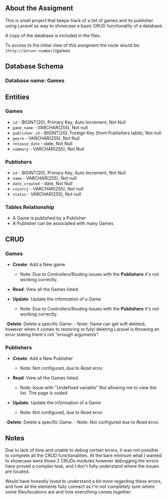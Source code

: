 ## About the Assigment

This is small project that keeps track of a list of games and its publisher using Laravel as way to showcase a basic CRUD functionality of a database. 

A copy of the database is included in the files.

To access to the initial view of this assigment the route would be: `[http://Server-number]`/games

## Database Schema

### Database name: **Games**

## Entities

### Games

- `id` - BIGINT(20), Primary Key, Auto Increment, Not Null
- `game_name` - VARCHAR(255), Not null
- `publisher_id` - BIGINT(20), Foreign Key (from Publishers table), Not null
- `genre` - VARCHAR(255), Not Null
- `release_date` - date, Not Null
- `summary` - VARCHAR(255), Not Null

### Publishers

- `id` - BIGINT(20), Primary Key, Auto Increment, Not Null
- `name` - VARCHAR(255), Not null
- `date_created` - date, Not Null
- `country` - VARCHAR(255), Not null
- `status` - VARCHAR(255), Not null

### Tables Relationship

- A Game is published by a Publisher
- A Publisher can be associated with many Games


## CRUD

### Games

- **Create**: Add a New game
    - Note: Due to Controllers/Routing issues with the **Publishers** it's not working correctly.

- **Read**: View all the Games listed.

- **Update**: Update the information of a Game
    - Note: Due to Controllers/Routing issues with the **Publishers** it's not working correctly.

-**Delete**: Delete a specific Game.
    - Note: Game can get soft deleted, however when it comes to restoring or fulyl deleting Laravel is throwing an error stating there's not "enough arguments".

### Publishers

- **Create**: Add a New Publisher
    - Note: Not configured, due to *Read* error.

- **Read**: View all the Games listed.
    - Note: Issue with "Undefined variable" Not allowing me to view the list. The page is coded.

- **Update**: Update the information of a Game
   - Note: Not configured, due to *Read* error.

-**Delete**: Delete a specific Game.
    - Note: Not configured due to *Read* error.



## Notes

Due to lack of time and unable to debug certain errors, it was not possible to complete all the CRUD functionalities. At the bare mininum what I wanted to showcase were those 2 CRUDs modules however debugging the errors have proved a complex task, and I don't fully understand where the issues are located.

Would have honestly loved to understand a bit more regarding these errors, and how all the elements fully connect as I'm not completely sure where some files/locations are and how everything comes together.
